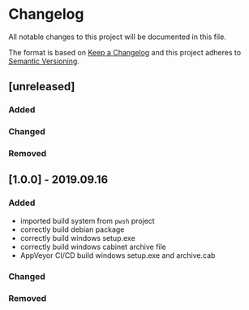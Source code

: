 # Changelog

All notable changes to this project will be documented in this file.

The format is based on [Keep a Changelog](http://keepachangelog.com/en/1.0.0/)
and this project adheres to [Semantic Versioning](http://semver.org/spec/v2.0.0.html).

## \[unreleased\]

### Added

### Changed

### Removed

## \[1.0.0\] - 2019.09.16

### Added

-   imported build system from `pwsh` project
-   correctly build debian package
-   correctly build windows setup.exe
-   correctly build windows cabinet archive file
-	AppVeyor CI/CD build windows setup.exe and archive.cab

### Changed

### Removed
